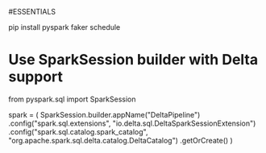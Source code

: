 #ESSENTIALS

pip install pyspark faker schedule

# Use SparkSession builder with Delta support
from pyspark.sql import SparkSession

spark = (
    SparkSession.builder.appName("DeltaPipeline")
    .config("spark.sql.extensions", "io.delta.sql.DeltaSparkSessionExtension")
    .config("spark.sql.catalog.spark_catalog", "org.apache.spark.sql.delta.catalog.DeltaCatalog")
    .getOrCreate()
)
